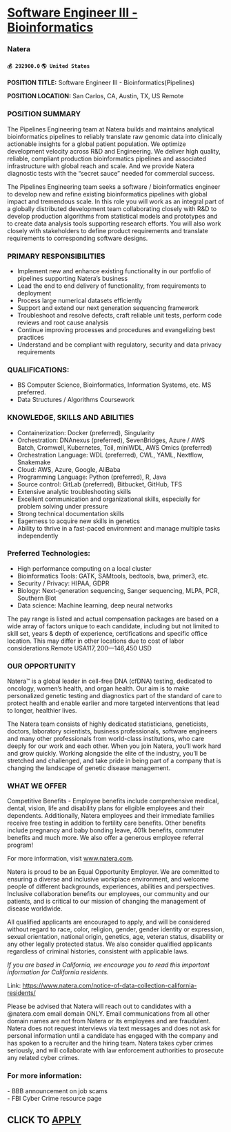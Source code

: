 # [Software Engineer III - Bioinformatics](https://www.remotewlb.com/apply/software-engineer-iii-bioinformatics)  
### Natera  
#### `💰 292900.0` `🌎 United States`  

**POSITION TITLE:** Software Engineer III - Bioinformatics(Pipelines)

 **POSITION LOCATION:** San Carlos, CA, Austin, TX, US Remote

### POSITION SUMMARY

The Pipelines Engineering team at Natera builds and maintains analytical bioinformatics pipelines to reliably translate raw genomic data into clinically actionable insights for a global patient population. We optimize development velocity across R&D and Engineering. We deliver high quality, reliable, compliant production bioinformatics pipelines and associated infrastructure with global reach and scale. And we provide Natera diagnostic tests with the “secret sauce” needed for commercial success.

The Pipelines Engineering team seeks a software / bioinformatics engineer to develop new and refine existing bioinformatics pipelines with global impact and tremendous scale. In this role you will work as an integral part of a globally distributed development team collaborating closely with R&D to develop production algorithms from statistical models and prototypes and to create data analysis tools supporting research efforts. You will also work closely with stakeholders to define product requirements and translate requirements to corresponding software designs.

### PRIMARY RESPONSIBILITIES

  * Implement new and enhance existing functionality in our portfolio of pipelines supporting Natera’s business
  * Lead the end to end delivery of functionality, from requirements to deployment
  * Process large numerical datasets efficiently
  * Support and extend our next generation sequencing framework
  * Troubleshoot and resolve defects, craft reliable unit tests, perform code reviews and root cause analysis
  * Continue improving processes and procedures and evangelizing best practices
  * Understand and be compliant with regulatory, security and data privacy requirements   

### QUALIFICATIONS:

  * BS Computer Science, Bioinformatics, Information Systems, etc. MS preferred.
  * Data Structures / Algorithms Coursework  

### KNOWLEDGE, SKILLS AND ABILITIES

  * Containerization: Docker (preferred), Singularity
  * Orchestration: DNAnexus (preferred), SevenBridges, Azure / AWS Batch, Cromwell, Kubernetes, Toil, miniWDL, AWS Omics (preferred)
  * Orchestration Language: WDL (preferred), CWL, YAML, Nextflow, Snakemake
  * Cloud: AWS, Azure, Google, AliBaba
  * Programming Language: Python (preferred), R, Java
  * Source control: GitLab (preferred), Bitbucket, GitHub, TFS
  * Extensive analytic troubleshooting skills
  * Excellent communication and organizational skills, especially for problem solving under pressure
  * Strong technical documentation skills
  * Eagerness to acquire new skills in genetics
  * Ability to thrive in a fast-paced environment and manage multiple tasks independently  

### Preferred Technologies:

  * High performance computing on a local cluster
  * Bioinformatics Tools: GATK, SAMtools, bedtools, bwa, primer3, etc.
  * Security / Privacy: HIPAA, GDPR
  * Biology: Next-generation sequencing, Sanger sequencing, MLPA, PCR, Southern Blot
  * Data science: Machine learning, deep neural networks

The pay range is listed and actual compensation packages are based on a wide array of factors unique to each candidate, including but not limited to skill set, years & depth of experience, certifications and specific office location. This may differ in other locations due to cost of labor considerations.Remote USA$117,200—$146,450 USD

### OUR OPPORTUNITY

Natera™ is a global leader in cell-free DNA (cfDNA) testing, dedicated to oncology, women’s health, and organ health. Our aim is to make personalized genetic testing and diagnostics part of the standard of care to protect health and enable earlier and more targeted interventions that lead to longer, healthier lives.

The Natera team consists of highly dedicated statisticians, geneticists, doctors, laboratory scientists, business professionals, software engineers and many other professionals from world-class institutions, who care deeply for our work and each other. When you join Natera, you’ll work hard and grow quickly. Working alongside the elite of the industry, you’ll be stretched and challenged, and take pride in being part of a company that is changing the landscape of genetic disease management.

### WHAT WE OFFER

Competitive Benefits - Employee benefits include comprehensive medical, dental, vision, life and disability plans for eligible employees and their dependents. Additionally, Natera employees and their immediate families receive free testing in addition to fertility care benefits. Other benefits include pregnancy and baby bonding leave, 401k benefits, commuter benefits and much more. We also offer a generous employee referral program!

For more information, visit www.natera.com.

Natera is proud to be an Equal Opportunity Employer. We are committed to ensuring a diverse and inclusive workplace environment, and welcome people of different backgrounds, experiences, abilities and perspectives. Inclusive collaboration benefits our employees, our community and our patients, and is critical to our mission of changing the management of disease worldwide.

All qualified applicants are encouraged to apply, and will be considered without regard to race, color, religion, gender, gender identity or expression, sexual orientation, national origin, genetics, age, veteran status, disability or any other legally protected status. We also consider qualified applicants regardless of criminal histories, consistent with applicable laws.

 _If you are based in California, we encourage you to read this important information for California residents._

Link: https://www.natera.com/notice-of-data-collection-california-residents/

Please be advised that Natera will reach out to candidates with a @natera.com email domain ONLY. Email communications from all other domain names are not from Natera or its employees and are fraudulent. Natera does not request interviews via text messages and does not ask for personal information until a candidate has engaged with the company and has spoken to a recruiter and the hiring team. Natera takes cyber crimes seriously, and will collaborate with law enforcement authorities to prosecute any related cyber crimes.

### For more information:

\- BBB announcement on job scams  
\- FBI Cyber Crime resource page

  
## CLICK TO [APPLY](https://www.remotewlb.com/apply/software-engineer-iii-bioinformatics)

